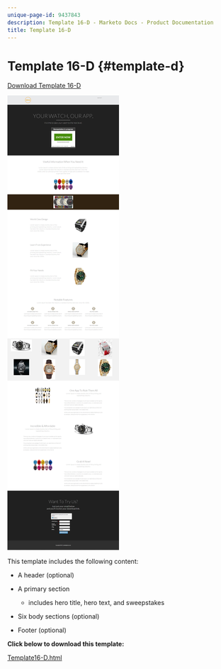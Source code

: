 ```yaml
---
unique-page-id: 9437843
description: Template 16-D - Marketo Docs - Product Documentation
title: Template 16-D
---
```


# Template 16-D {#template-d}

[Download Template 16-D](https://docs.marketo.com/download/attachments/9437843/template-16d.html?version=1&modificationdate=1438980772000&api=v2)

![](assets/image2015-8-14-13-3a12-3a25.png)

This template includes the following content:

* A header (optional)
* A primary section

    * includes hero title, hero text, and sweepstakes

* Six body sections (optional)
* Footer (optional)

**Click below to download this template:**

[Template16-D.html](https://docs.marketo.com/download/attachments/9437843/template-16d.html?version=1&modificationdate=1438980772000&api=v2)
